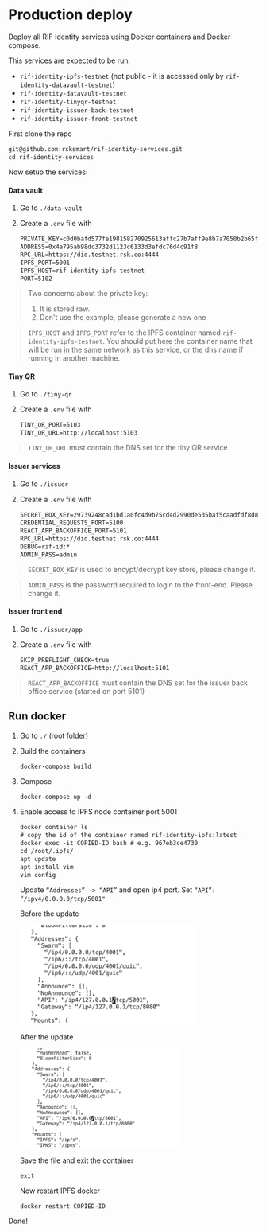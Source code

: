 # Production deploy

Deploy all RIF Identity services using Docker containers and Docker compose.

This services are expected to be run:

- `rif-identity-ipfs-testnet` (not public - it is accessed only by `rif-identity-datavault-testnet`)
- `rif-identity-datavault-testnet`
- `rif-identity-tinyqr-testnet`
- `rif-identity-issuer-back-testnet`
- `rif-identity-issuer-front-testnet`

First clone the repo

```
git@github.com:rsksmart/rif-identity-services.git
cd rif-identity-services
```

Now setup the services:

#### Data vault

1. Go to `./data-vault`
2. Create a `.env` file with

    ```
    PRIVATE_KEY=c0d0bafd577fe198158270925613affc27b7aff9e8b7a7050b2b65f6eefd3083
    ADDRESS=0x4a795ab98dc3732d1123c6133d3efdc76d4c91f8
    RPC_URL=https://did.testnet.rsk.co:4444
    IPFS_PORT=5001
    IPFS_HOST=rif-identity-ipfs-testnet
    PORT=5102
    ```

> Two concerns about the private key:
> 1. It is stored raw.
> 2. Don't use the example, please generate a new one

> `IPFS_HOST` and `IPFS_PORT` refer to the IPFS container named `rif-identity-ipfs-testnet`. You should put here the container name that will be run in the same network as this service, or the dns name if running in another machine.

#### Tiny QR

1. Go to `./tiny-qr`
2. Create a `.env` file with

    ```
    TINY_QR_PORT=5103
    TINY_QR_URL=http://localhost:5103
    ```

> `TINY_QR_URL` must contain the DNS set for the tiny QR service

#### Issuer services

1. Go to `./issuer`
2. Create a `.env` file with

    ```
    SECRET_BOX_KEY=29739248cad1bd1a0fc4d9b75cd4d2990de535baf5caadfdf8d8f86664aa830c
    CREDENTIAL_REQUESTS_PORT=5100
    REACT_APP_BACKOFFICE_PORT=5101
    RPC_URL=https://did.testnet.rsk.co:4444
    DEBUG=rif-id:*
    ADMIN_PASS=admin
    ```

> `SECRET_BOX_KEY` is used to encypt/decrypt key store, please change it.

> `ADMIN_PASS` is the password required to login to the front-end. Please change it.

#### Issuer front end

1. Go to `./issuer/app`
2. Create a `.env` file with

    ```
    SKIP_PREFLIGHT_CHECK=true
    REACT_APP_BACKOFFICE=http://localhost:5101
    ```

> `REACT_APP_BACKOFFICE` must contain the DNS set for the issuer back office service (started on port 5101)

## Run docker

1. Go to `./` (root folder)
2. Build the containers

    ```
    docker-compose build
    ```
  
3. Compose

    ```
    docker-compose up -d
    ```
  
4. Enable access to IPFS node container port 5001

    ```
    docker container ls
    # copy the id of the container named rif-identity-ipfs:latest
    docker exec -it COPIED-ID bash # e.g. 967eb3ce4730
    cd /root/.ipfs/
    apt update
    apt install vim
    vim config
    ```

    Update `“Addresses” -> “API”` and open ip4 port. Set `“API”: “/ipv4/0.0.0.0/tcp/5001"`

    Before the update
    
    <img src="./beofre_update_ipfs.png" height="200" />

    After the update

    <img src="./after_update_ipfs.png" height="200" />

    Save the file and exit the container

    ```
    exit
    ```

    Now restart IPFS docker

    ```
    docker restart COPIED-ID
    ```
    
Done!
